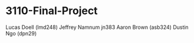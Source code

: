 # 3110-Final-Project
Lucas Doell (lmd248)
Jeffrey Namnum jn383
Aaron Brown (asb324)
Dustin Ngo (dpn29)
